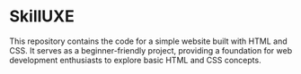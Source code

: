 # SkillUXE
This repository contains the code for a simple website built with HTML and CSS. It serves as a beginner-friendly project, providing a foundation for web development enthusiasts to explore basic HTML and CSS concepts.
